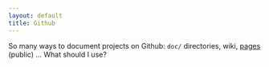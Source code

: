 ```yaml
---
layout: default
title: Github
---
```


So many ways to document projects on Github: `doc/` directories, wiki,
[pages](http://github.com/blog/272-github-pages) (public) ... What should I use?
